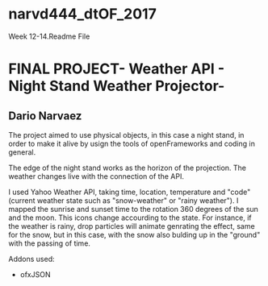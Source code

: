 # narvd444_dtOF_2017
Week  12-14.Readme File
# FINAL PROJECT- Weather API - Night Stand Weather Projector-

## Dario Narvaez

The project aimed to use physical objects, in this case a night stand, in order to make it alive by usign the tools
of openFrameworks and coding in general. 

The edge of the night stand works as the horizon of the projection. The weather changes live with the connection of the API.

I used Yahoo Weather API, taking time, location, temperature and "code" (current weather state such as "snow-weather" or "rainy weather").
I mapped the sunrise and sunset time to the rotation 360 degrees of the sun and the moon. This icons change accourding to the state.
For instance, if the weather is rainy, drop particles will animate genrating the effect, same for the snow, but in this case, with the snow also bulding up in the "ground" with the passing of time.

Addons used:

 - ofxJSON
